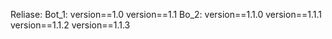 Reliase:
Bot_1:
version==1.0
version==1.1
Bo_2:
version==1.1.0
version==1.1.1
version==1.1.2
version==1.1.3
